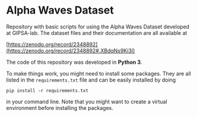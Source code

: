 # Alpha Waves Dataset
Repository with basic scripts for using the Alpha Waves Dataset developed at GIPSA-lab. The dataset files and their documentation are all available at 

[https://zenodo.org/record/2348892](https://zenodo.org/record/2348892#.XBdqNs9Ki3I)

The code of this repository was developed in **Python 3**.

To make things work, you might need to install some packages. They are all listed in the `requirements.txt` file and can be easily installed by doing

```
pip install -r requirements.txt
```

in your command line. Note that you might want to create a virtual environment before installing the packages.

